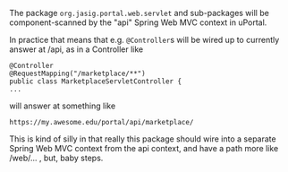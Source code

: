 The package `org.jasig.portal.web.servlet` and sub-packages will be component-scanned by the "api" Spring Web MVC
context in uPortal.

In practice that means that e.g. `@Controller`s will be wired up to currently answer at /api, as in a Controller like

    @Controller
    @RequestMapping("/marketplace/**")
    public class MarketplaceServletController {
    ...

will answer at something like

    https://my.awesome.edu/portal/api/marketplace/

This is kind of silly in that really this package should wire into a separate Spring Web MVC context from the api
context, and have a path more like /web/... , but, baby steps.
